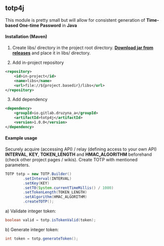 ## totp4j

This module is pretty small but will allow for consistent generation of **Time-based One-time Password** in **Java**

#### Installation (Maven)
1. Create libs/ directory in the project root directory. **[Download jar from releases](/uploads/d2ad229b5674ac1d1fd7cb5943528646/totp4j-1.0.0.jar)** and place it in libs/ directory.

2. Add in-project repository
````Xml
<repository>
    <id>in-project</id>
    <name>libs</name>
    <url>file://${project.basedir}/libs</url>
</repository>
````
3. Add dependency
````Xml
<dependency>
    <groupId>io.gitlab.druzyna_a</groupId>
    <artifactId>totp4j</artifactId>
    <version>1.0.0</version>
</dependency>
````

#### Example usage
Securely acquire (accessing API) / relay (defining access to your own API) **INTERVAL**, **KEY**, **TOKEN_LENGTH** and **HMAC_ALGORITHM** beforehand (check other project pages / wikis). Create TOTP with mentioned parameters.
 
````Java
TOTP totp = new TOTP.Builder()
        .setInterval(INTERVAL)
        .setKey(KEY)
        .setT0(System.currentTimeMillis() / 1000)
        .setTokenLength(TOKEN_LENGTH)
        .setAlgorithm(HMAC_ALGORITHM)
        .createTOTP();
````
a) Validate integer token:

````Java
boolean valid = totp.isTokenValid(token);
````
b) Generate integer token:

````Java
int token = totp.generateToken();
````

